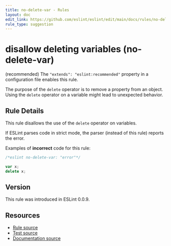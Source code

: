 ```yaml
---
title: no-delete-var - Rules
layout: doc
edit_link: https://github.com/eslint/eslint/edit/main/docs/rules/no-delete-var.md
rule_type: suggestion
---
```

<!-- Note: No pull requests accepted for this file. See README.md in the root directory for details. -->

# disallow deleting variables (no-delete-var)

(recommended) The `"extends": "eslint:recommended"` property in a configuration file enables this rule.

The purpose of the `delete` operator is to remove a property from an object. Using the `delete` operator on a variable might lead to unexpected behavior.

## Rule Details

This rule disallows the use of the `delete` operator on variables.

If ESLint parses code in strict mode, the parser (instead of this rule) reports the error.

Examples of **incorrect** code for this rule:

```js
/*eslint no-delete-var: "error"*/

var x;
delete x;
```

## Version

This rule was introduced in ESLint 0.0.9.

## Resources

* [Rule source](https://github.com/eslint/eslint/tree/HEAD/lib/rules/no-delete-var.js)
* [Test source](https://github.com/eslint/eslint/tree/HEAD/tests/lib/rules/no-delete-var.js)
* [Documentation source](https://github.com/eslint/eslint/tree/HEAD/docs/rules/no-delete-var.md)
